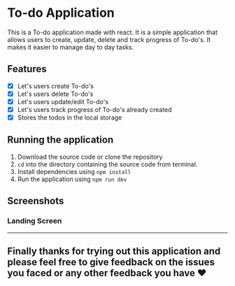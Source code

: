 # To-do Application

This is a To-do application made with react. It is a simple application that allows users to create, update, delete and track progress of To-do's. It makes it easier to manage day to day tasks.

## Features

- [x] Let's users create To-do's
- [x] Let's users delete To-do's
- [x] Let's users update/edit To-do's
- [x] Let's users track progress of To-do's already created
- [x] Stores the todos in the local storage

## Running the application

1. Download the source code or clone the repository
2. `cd` into the directory containing the source code from terminal.
3. Install dependencies using `npm install`
4. Run the application using `npm run dev`

## Screenshots

### Landing Screen

---

## Finally thanks for trying out this application and please feel free to give feedback on the issues you faced or any other feedback you have ❤️
